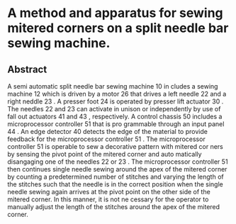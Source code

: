 # A method and apparatus for sewing mitered corners on a split needle bar sewing machine.

## Abstract
A semi automatic split needle bar sewing machine 10 in cludes a sewing machine 12 which is driven by a motor 26 that drives a left needle 22 and a right neddle 23 . A presser foot 24 is operated by presser lift actuator 30 . The needles 22 and 23 can activate in unison or independently by use of fall out actuators 41 and 43 , respectively. A control chassis 50 includes a microprocessor controller 51 that is pro grammable through an input panel 44 . An edge detector 40 detects the edge of the material to provide feedback for the microprocessor controller 51 . The microprocessor controller 51 is operable to sew a decorative pattern with mitered cor ners by sensing the pivot point of the mitered corner and auto matically disangaging one of the needles 22 or 23 . The microprocessor controller 51 then continues single needle sewing around the apex of the mitered corner by counting a predetermined number of stitches and varying the length of the stitches such that the needle is in the correct position when the single needle sewing again arrives at the pivot point on the other side of the mitered corner. In this manner, it is not ne cessary for the operator to manually adjust the length of the stitches around the apex of the mitered corner.